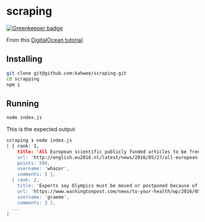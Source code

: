 # scraping

[![Greenkeeper badge](https://badges.greenkeeper.io/kahwee/scraping.svg)](https://greenkeeper.io/)

From this [DigitalOcean tutorial](https://www.digitalocean.com/community/tutorials/how-to-use-node-js-request-and-cheerio-to-set-up-simple-web-scraping).

## Installing

```sh
git clone git@github.com:kahwee/scraping.git
cd scrapping
npm i
```

## Running

```sh
node index.js
```

This is the expected output

```sh
scraping ❯ node index.js
[ { rank: 1,
    title: 'All European scientific publicly funded articles to be freely accessible by 2020',
    url: 'http://english.eu2016.nl/latest/news/2016/05/27/all-european-scientific-articles-to-be-freely-accessible-by-2020',
    points: 594,
    username: 'whazor',
    comments: 5 },
  { rank: 2,
    title: 'Experts say Olympics must be moved or postponed because of Zika',
    url: 'https://www.washingtonpost.com/news/to-your-health/wp/2016/05/27/125-experts-say-olympics-must-be-moved-or-postponed-because-of-zika/',    points: 135,
    username: 'graeme',
    comments: 2 },
  ...
]
```

